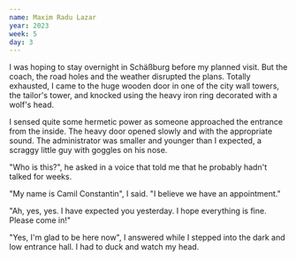 ```yaml
---
name: Maxim Radu Lazar
year: 2023
week: 5
day: 3
---
```


I was hoping to stay overnight in Schäßburg before my planned visit. But the
coach, the road holes and the weather disrupted the plans. Totally exhausted, I
came to the huge wooden door in one of the city wall towers, the tailor's tower,
and knocked using the heavy iron ring decorated with a wolf's head.

I sensed quite some hermetic power as someone approached the entrance from the
inside. The heavy door opened slowly and with the appropriate sound. The
administrator was smaller and younger than I expected, a scraggy little guy with
goggles on his nose.

"Who is this?", he asked in a voice that told me that he probably hadn't talked
for weeks.

"My name is Camil Constantin", I said. "I believe we have an appointment."

"Ah, yes, yes. I have expected you yesterday. I hope everything is fine. Please
come in!"

"Yes, I'm glad to be here now", I answered while I stepped into the dark and low
entrance hall. I had to duck and watch my head.
